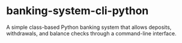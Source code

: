 # banking-system-cli-python
A simple class-based Python banking system that allows deposits, withdrawals, and balance checks through a command-line interface.
